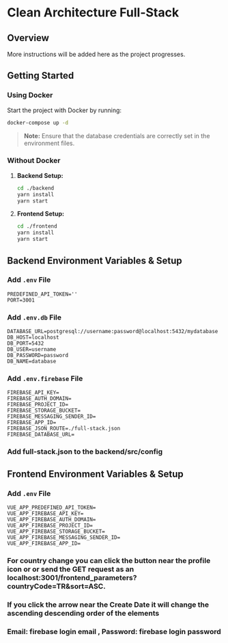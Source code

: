 
# Clean Architecture Full-Stack

## Overview
More instructions will be added here as the project progresses.

## Getting Started

### Using Docker
Start the project with Docker by running:
```bash
docker-compose up -d
```
> **Note:** Ensure that the database credentials are correctly set in the environment files.

### Without Docker

1. **Backend Setup:**
   ```bash
   cd ./backend
   yarn install
   yarn start
   ```

2. **Frontend Setup:**
   ```bash
   cd ./frontend
   yarn install
   yarn start
   ```

## Backend Environment Variables & Setup

### Add `.env` File
```env
PREDEFINED_API_TOKEN=''
PORT=3001
```

### Add `.env.db` File
```env
DATABASE_URL=postgresql://username:password@localhost:5432/mydatabase
DB_HOST=localhost
DB_PORT=5432
DB_USER=username
DB_PASSWORD=password
DB_NAME=database
```

### Add `.env.firebase` File
```env
FIREBASE_API_KEY=
FIREBASE_AUTH_DOMAIN=
FIREBASE_PROJECT_ID=
FIREBASE_STORAGE_BUCKET=
FIREBASE_MESSAGING_SENDER_ID=
FIREBASE_APP_ID=
FIREBASE_JSON_ROUTE=./full-stack.json
FIREBASE_DATABASE_URL=
```
### Add full-stack.json to the backend/src/config

## Frontend Environment Variables & Setup

### Add `.env` File
```env
VUE_APP_PREDEFINED_API_TOKEN=
VUE_APP_FIREBASE_API_KEY=
VUE_APP_FIREBASE_AUTH_DOMAIN=
VUE_APP_FIREBASE_PROJECT_ID=
VUE_APP_FIREBASE_STORAGE_BUCKET=
VUE_APP_FIREBASE_MESSAGING_SENDER_ID=
VUE_APP_FIREBASE_APP_ID=
```

### For country change you can click the button near the profile icon or or send the GET request as an localhost:3001/frontend_parameters?countryCode=TR&sort=ASC.

### If you click the arrow near the Create Date it will change the ascending descending order of the elements

### Email: firebase login email , Password: firebase login password 